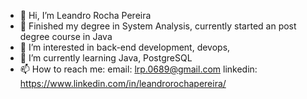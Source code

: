 - 👋 Hi, I’m Leandro Rocha Pereira
- 📗 Finished my degree in System Analysis, currently started an post degree course in Java
- 👀 I’m interested in back-end development, devops,
- 🌱 I’m currently learning Java, PostgreSQL
- 📫 How to reach me:
  email: lrp.0689@gmail.com
  linkedin: https://www.linkedin.com/in/leandrorochapereira/
  
